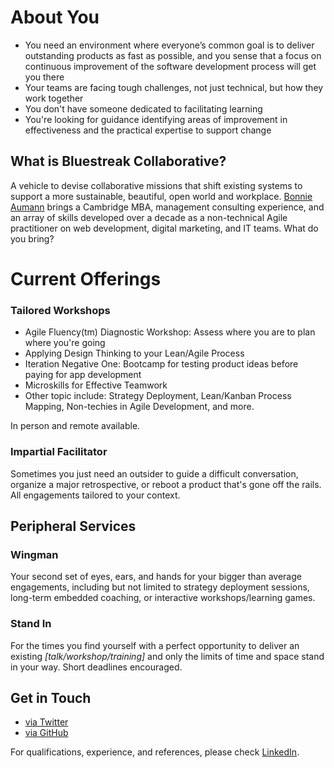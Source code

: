 # About You
 - You need an environment where everyone’s common goal is to deliver outstanding products as fast as possible, and you sense that a focus on continuous improvement of the software development process will get you there
 - Your teams are facing tough challenges, not just technical, but how they work together
 - You don't have someone dedicated to facilitating learning
 - You're looking for guidance identifying areas of improvement in effectiveness and the practical expertise to support change

## What is Bluestreak Collaborative?
A vehicle to devise collaborative missions that shift existing systems to support a more sustainable, beautiful, open world and workplace. [Bonnie Aumann](https://about.me/bonniea) brings a Cambridge MBA, management consulting experience, and an array of skills developed over a decade as a non-technical Agile practitioner on web development, digital marketing, and IT teams. What do you bring?


# Current Offerings

### Tailored Workshops
- Agile Fluency(tm) Diagnostic Workshop: Assess where you are to plan where you're going
- Applying Design Thinking to your Lean/Agile Process
- Iteration Negative One: Bootcamp for testing product ideas before paying for app development
- Microskills for Effective Teamwork
- Other topic include: Strategy Deployment, Lean/Kanban Process Mapping, Non-techies in Agile Development, and more.

In person and remote available. 

### Impartial Facilitator

Sometimes you just need an outsider to guide a difficult conversation, organize a major retrospective, or reboot a product that's gone off the rails. All engagements tailored to your context.


## Peripheral Services 
### Wingman

Your second set of eyes, ears, and hands for your bigger than average engagements, including but not limited to strategy deployment sessions, long-term embedded coaching, or interactive workshops/learning games. 

### Stand In

For the times you find yourself with a perfect opportunity to deliver an existing _[talk/workshop/training]_ and only the limits of time and space stand in your way. Short deadlines encouraged. 

## Get in Touch
- [via Twitter](https://twitter.com/bonniea)
- [via GitHub](https://github.com/bonniea/bluestreak/issues)

For qualifications, experience, and references, please check [LinkedIn](https://linkedin.com/in/bonniea).
